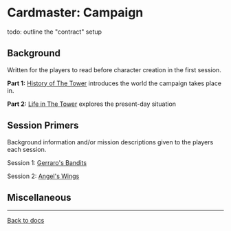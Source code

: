 # Cardmaster: Campaign

todo: outline the "contract" setup

## Background

Written for the players to read before character creation in the first session.

**Part 1:** [History of The Tower](tower-past.md) introduces the world the campaign takes place in.

**Part 2:** [Life in The Tower](tower-present.md) explores the present-day situation

## Session Primers

Background information and/or mission descriptions given to the players each session.

Session 1: [Gerraro's Bandits](/sessions/1.md)

Session 2: [Angel's Wings](/sessions/2.md)

## Miscellaneous



---

[Back to docs](https://github.com/elliottomlinson/rpcg/blob/master/docs/README.md)

